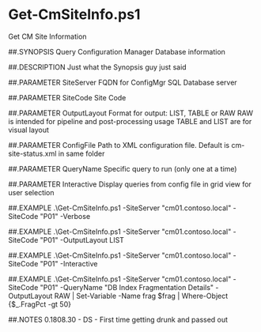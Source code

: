 # Get-CmSiteInfo.ps1
Get CM Site Information

##.SYNOPSIS
Query Configuration Manager Database information

##.DESCRIPTION
Just what the Synopsis guy just said

##.PARAMETER SiteServer
FQDN for ConfigMgr SQL Database server

##.PARAMETER SiteCode
Site Code

##.PARAMETER OutputLayout
Format for output: LIST, TABLE or RAW
RAW is intended for pipeline and post-processing usage
TABLE and LIST are for visual layout

##.PARAMETER ConfigFile
Path to XML configuration file. Default is cm-site-status.xml in same folder

##.PARAMETER QueryName
Specific query to run (only one at a time)

##.PARAMETER Interactive
Display queries from config file in grid view for user selection

##.EXAMPLE 
.\Get-CmSiteInfo.ps1 -SiteServer "cm01.contoso.local" -SiteCode "P01" -Verbose

##.EXAMPLE
.\Get-CmSiteInfo.ps1 -SiteServer "cm01.contoso.local" -SiteCode "P01" -OutputLayout LIST

##.EXAMPLE
.\Get-CmSiteInfo.ps1 -SiteServer "cm01.contoso.local" -SiteCode "P01" -Interactive

##.EXAMPLE
.\Get-CmSiteInfo.ps1 -SiteServer "cm01.contoso.local" -SiteCode "P01" -QueryName "DB Index Fragmentation Details" -OutputLayout RAW | Set-Variable -Name frag
$frag | Where-Object {$_.FragPct -gt 50}

##.NOTES
0.1808.30 - DS - First time getting drunk and passed out

